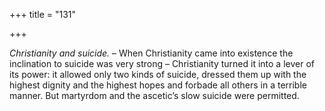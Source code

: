 +++
title = "131"

+++

*Christianity and suicide.* – When Christianity came into existence the inclination to suicide was very strong – Christianity turned it into a lever of its power: it allowed only two kinds of suicide, dressed them up with the highest dignity and the highest hopes and forbade all others in a terrible manner. But martyrdom and the ascetic’s slow suicide were permitted.


